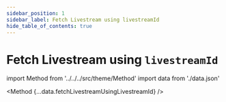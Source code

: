 ```yaml
---
sidebar_position: 1
sidebar_label: Fetch Livestream using livestreamId
hide_table_of_contents: true
---
```


# Fetch Livestream using `livestreamId`

import Method from '../../../src/theme/Method'
import data from './data.json'

<Method 
{...data.fetchLivestreamUsingLivestreamId}
/>